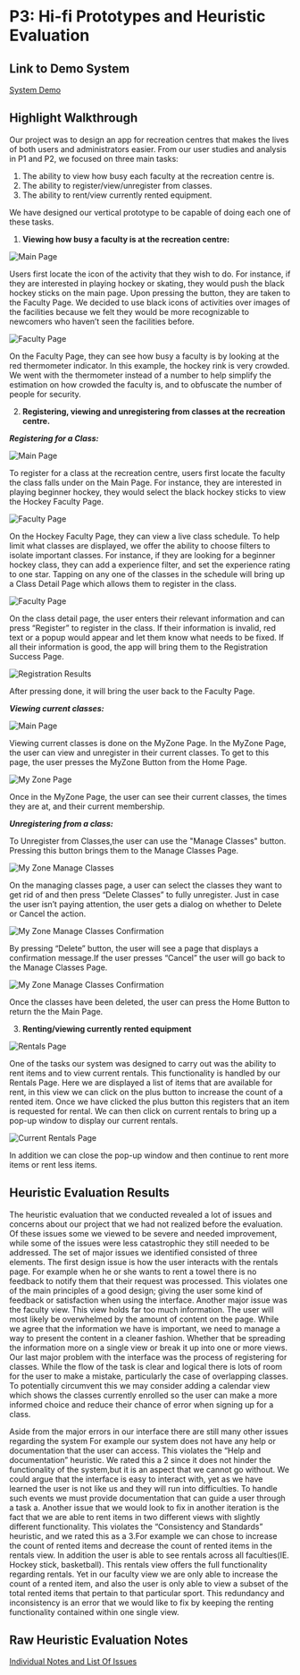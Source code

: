 # P3: Hi-fi Prototypes and Heuristic Evaluation

## Link to Demo System

[System Demo](http://md9nb0.axshare.com/)

## Highlight Walkthrough

Our project was to design an app for recreation centres that makes the lives of both users and administrators easier. From our user studies and analysis in P1 and P2, we focused on three main tasks:
 
1. The ability to view how busy each faculty at the recreation centre is.
2. The ability to register/view/unregister from classes.
3. The ability to rent/view currently rented equipment.
 
We have designed our vertical prototype to be capable of doing each one of these tasks.
 
1.  **Viewing how busy a faculty is at the recreation centre:**

![](Images/P3/HomePage.png "Main Page")

Users first locate the icon of the activity that they wish to do. For instance, if they are interested in playing hockey or skating, they would push the black hockey sticks on the main page. Upon pressing the button, they are taken to the Faculty Page. We decided to use black icons of activities over images of the facilities because we felt they would be more recognizable to newcomers who haven’t seen the facilities before. 

![](Images/P3/FacultyPage1.png "Faculty Page")

On the Faculty Page, they can see how busy a faculty is by looking at the red thermometer indicator. In this example, the hockey rink is very crowded. We went with the thermometer instead of a number to help simplify the estimation on how crowded the faculty is, and to obfuscate the number of people for security.
 
2.  **Registering, viewing and unregistering from classes at the recreation centre.**
	
**_Registering for a Class:_**

![](Images/P3/HomePage.png "Main Page")

To register for a class at the recreation centre, users first locate the faculty the class falls under on the Main Page. For instance, they are interested in playing beginner hockey, they would select the black hockey sticks to view the Hockey Faculty Page. 
 
![](Images/P3/FacultyPage1.png "Faculty Page")
 
On the Hockey Faculty Page, they can view a live class schedule. To help limit what classes are displayed, we offer the ability to choose filters to isolate important classes. For instance, if they are looking for a beginner hockey class, they can add a experience filter, and set the experience rating to one star. Tapping on any one of the classes in the schedule will bring up a Class Detail Page which allows them to register in the class. 

![](Images/P3/DetailsPage.png "Faculty Page")

On the class detail page, the user enters their relevant information and can press “Register” to register in the class. If their information is invalid, red text or a popup would appear and let them know what needs to be fixed. If all their information is good, the app will bring them to the Registration Success Page.
 
 ![](Images/P3/RegistrationResults.png "Registration Results")
 
After pressing done, it will bring the user back to the Faculty Page.
 
**_Viewing current classes:_**

![](Images/P3/HomePage.png "Main Page")

Viewing current classes is done on the MyZone Page. In the MyZone Page, the user can view and unregister in their current classes. To get to this page, the user presses the MyZone Button from the Home Page. 


![](Images/P3/MyZone.png "My Zone Page")
 
Once in the MyZone Page, the user can see their current classes, the times they are at, and their current membership. 

**_Unregistering from a class:_**

To Unregister from Classes,the user can use the "Manage Classes" button. Pressing this button brings them to the Manage Classes Page. 
 
![](Images/P3/MyZoneManageClasses.png "My Zone Manage Classes")
 
On the managing classes page, a user can select the classes they want to get rid of and then press “Delete Classes” to fully unregister. Just in case the user isn’t paying attention, the user gets a dialog on whether to Delete or Cancel the action. 
  
![](Images/P3/MyZoneManageConfirmation.png "My Zone Manage Classes Confirmation")

By pressing “Delete” button, the user will see a page that displays a confirmation message.If the user presses “Cancel” the user will go back to the Manage Classes Page. 
 
![](Images/P3/MyZoneManageClassesResults.png "My Zone Manage Classes Confirmation")

Once the classes have been deleted, the user can press the Home Button to return the the Main Page.

3. **Renting/viewing currently rented equipment**

![](Images/P3/RentalsPage.png "Rentals Page")

One of the tasks our system was designed to carry out was the ability to rent items and to view current rentals. This functionality is handled by our Rentals Page. Here we are displayed a list of items that are available for rent, in this view we can click on the plus button to increase the count of a rented item. Once we have clicked the plus button this registers that an item is requested for rental. We can then click on current rentals to bring up a pop-up window to display our current rentals.

![](Images/P3/CurrentRentals.png "Current Rentals Page")

 In addition we can close the pop-up window and then 
continue to rent more items or rent less items.

## Heuristic Evaluation Results

The heuristic evaluation that we conducted revealed a lot of issues and concerns about our project that we had not realized before the evaluation. Of these issues some we viewed to be severe and needed improvement, while some of the issues were less catastrophic they still needed to be addressed. The set of major issues we identified consisted of three elements. The first design issue is how the user interacts with the rentals page. For example  when he or she wants to rent a towel there is no feedback to notify them that their request was processed. This violates one of the main principles of a good design; giving the user some kind of feedback or satisfaction when using the interface. Another major issue was the faculty view. This view holds far too much information. The user will most likely be overwhelmed by the amount of content on the page. While we agree that the information we have is important, we need to manage a way to present the content in a cleaner fashion. Whether that be spreading the information more on a single view or break it up into one or more views. Our last major problem with the interface was the process of registering for classes. While the flow of the task is clear and logical there is lots of room for the user to make a mistake, particularly the case of overlapping classes. To potentially circumvent this we may consider adding a calendar view which shows the classes currently enrolled so the user can make a more informed choice and reduce their chance of error when signing up for a class.


Aside from the major errors in our interface there are still many other issues regarding the system For example our system does not have any help or documentation that the user can access. This violates the “Help and documentation” heuristic. We rated this a 2 since it does not hinder the functionality of the system,but it is an aspect that we cannot go without.  We could argue that the interface is easy to interact with, yet as we have learned  the user is not like us and they will run into difficulties. To handle such events we must provide documentation that can guide a user through a task a. Another issue that we would look to fix in another iteration is the fact that we are able to rent items in two different views with slightly different functionality. This violates the “Consistency and Standards” heuristic, and we rated this as a 3.For example we can chose to increase the count of rented items and decrease the count of rented items in the rentals view. In addition the user is able to see rentals across all faculties(IE. Hockey stick, basketball). This rentals view offers the full functionality regarding rentals. Yet in our faculty view we are only able to increase the count of a rented item, and also the user is only able to view a subset of the total rented items that pertain to that particular sport. This redundancy and inconsistency is an error that we would like to fix by keeping the renting functionality contained within one single view.

## Raw Heuristic Evaluation Notes

[Individual Notes and List Of Issues](Images/P3/HeuristicEvaluationDocument.pdf "Raw heuristic evaluation notes")
